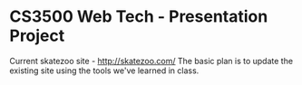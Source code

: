# CS3500 Web Tech - Presentation Project

Current skatezoo site - http://skatezoo.com/
The basic plan is to update the existing site using the tools we've learned in class.
